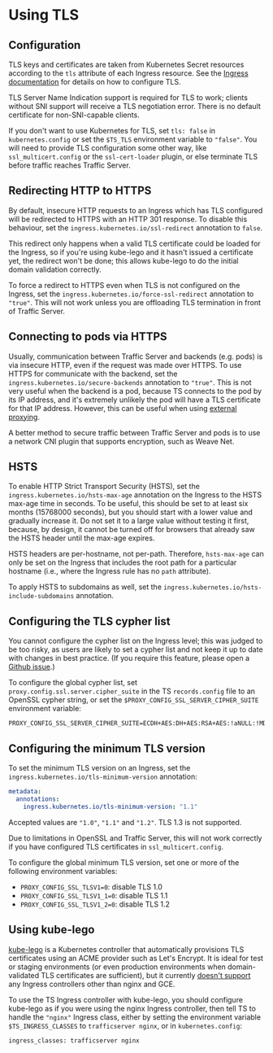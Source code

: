 # Using TLS

## Configuration

TLS keys and certificates are taken from Kubernetes Secret resources according
to the `tls` attribute of each Ingress resource.  See the
[Ingress documentation](https://kubernetes.io/docs/concepts/services-networking/ingress/#tls)
for details on how to configure TLS.

TLS Server Name Indication support is required for TLS to work; clients without
SNI support will receive a TLS negotiation error.  There is no default
certificate for non-SNI-capable clients.

If you don't want to use Kubernetes for TLS, set `tls: false` in
`kubernetes.config` or set the `$TS_TLS` environment variable to `"false"`.
You will need to provide TLS configuration some other way, like
`ssl_multicert.config` or the `ssl-cert-loader` plugin, or else terminate TLS
before traffic reaches Traffic Server.

## Redirecting HTTP to HTTPS

By default, insecure HTTP requests to an Ingress which has TLS configured will
be redirected to HTTPS with an HTTP 301 response.  To disable this behaviour,
set the `ingress.kubernetes.io/ssl-redirect` annotation to `false`.

This redirect only happens when a valid TLS certificate could be loaded for the
Ingress, so if you're using kube-lego and it hasn't issued a certificate yet,
the redirect won't be done; this allows kube-lego to do the initial domain
validation correctly.

To force a redirect to HTTPS even when TLS is not configured on the Ingress, set
the `ingress.kubernetes.io/force-ssl-redirect` annotation to `"true"`.  This
will not work unless you are offloading TLS termination in front of Traffic
Server.

## Connecting to pods via HTTPS

Usually, communication between Traffic Server and backends (e.g. pods) is via
insecure HTTP, even if the request was made over HTTPS.  To use HTTPS for
communicate with the backend, set the `ingress.kubernetes.io/secure-backends`
annotation to `"true"`.  This is not very useful when the backend is a pod,
because TS connects to the pod by its IP address, and it's extremely unlikely
the pod will have a TLS certificate for that IP address.  However, this can be
useful when using [external proxying](external.md).

A better method to secure traffic between Traffic Server and pods is to use a
network CNI plugin that supports encryption, such as Weave Net.

## HSTS

To enable HTTP Strict Transport Security (HSTS), set the
`ingress.kubernetes.io/hsts-max-age` annotation on the Ingress to the HSTS
max-age time in seconds.  To be useful, this should be set to at least six
months (15768000 seconds), but you should start with a lower value and gradually
increase it.  Do not set it to a large value without testing it first, because,
by design, it cannot be turned off for browsers that already saw the HSTS
header until the max-age expires.

HSTS headers are per-hostname, not per-path.  Therefore, `hsts-max-age` can only
be set on the Ingress that includes the root path for a particular hostname
(i.e., where the Ingress rule has no `path` attribute).

To apply HSTS to subdomains as well, set the
`ingress.kubernetes.io/hsts-include-subdomains` annotation.

## Configuring the TLS cypher list

You cannot configure the cypher list on the Ingress level; this was judged to be
too risky, as users are likely to set a cypher list and not keep it up to date
with changes in best practice.  (If you require this feature, please open a
[Github issue](https://github.com/torchbox/k8s-ts-ingress/issues).)

To configure the global cypher list, set `proxy.config.ssl.server.cipher_suite`
in the TS `records.config` file to an OpenSSL cypher string, or set the
`$PROXY_CONFIG_SSL_SERVER_CIPHER_SUITE` environment variable:

```
PROXY_CONFIG_SSL_SERVER_CIPHER_SUITE=ECDH+AES:DH+AES:RSA+AES:!aNULL:!MD5:!DSS
```

## Configuring the minimum TLS version

To set the minimum TLS version on an Ingress, set the
`ingress.kubernetes.io/tls-minimum-version` annotation:

```yaml
metadata:
  annotations:
    ingress.kubernetes.io/tls-minimum-version: "1.1"
```

Accepted values are `"1.0"`, `"1.1"` and `"1.2"`.  TLS 1.3 is not supported.

Due to limitations in OpenSSL and Traffic Server, this will not work correctly
if you have configured TLS certificates in `ssl_multicert.config`.

To configure the global minimum TLS version, set one or more of the following
environment variables:

* `PROXY_CONFIG_SSL_TLSV1=0`: disable TLS 1.0
* `PROXY_CONFIG_SSL_TLSV1_1=0`: disable TLS 1.1
* `PROXY_CONFIG_SSL_TLSV1_2=0`: disable TLS 1.2

## Using kube-lego

[kube-lego](https://github.com/jetstack/kube-lego) is a Kubernetes controller
that automatically provisions TLS certificates using an ACME provider such as
Let's Encrypt.  It is ideal for test or staging environments (or even production
environments when domain-validated TLS certificates are sufficient), but it
currently [doesn't support](https://github.com/jetstack/kube-lego/issues/189)
any Ingress controllers other than nginx and GCE.

To use the TS Ingress controller with kube-lego, you should configure kube-lego
as if you were using the nginx Ingress controller, then tell TS to handle the
`"nginx"` Ingress class, either by setting the environment variable
`$TS_INGRESS_CLASSES` to `trafficserver nginx`, or in `kubernetes.config`:

```
ingress_classes: trafficserver nginx
```
